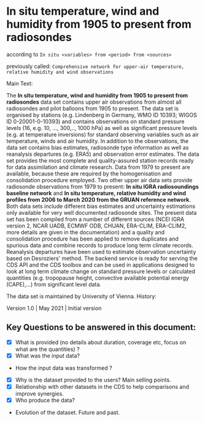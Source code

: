 # In situ temperature, wind and humidity from 1905 to present from radiosondes

according to `In situ <variables> from <period> from <sources>`

previously called: `Comprehensive network for upper-air temperature, relative humidity and wind observations`

Main Text:

The **In situ temperature, wind and humidity from 1905 to present from radiosondes** data set contains upper air observations from almost all radiosondes and pilot balloons from 1905 to present. The data set is organised by stations (e.g. Lindenberg in Germany, WMO ID 10393; WIGOS ID 0-20001-0-10393) and contains observations on standard pressure levels (16, e.g. 10, ..., 300,.., 1000 hPa) as well as significant pressure levels (e.g. at temperature inversions) for standard observing variables such as air temperature, winds and air humidity. In addition to the observations, the data set contains bias estimates, radiosonde type information as well as reanalysis departures (e.g. ERA5) and observation error estimates. The data set provides the most complete and quality-assured station records ready for data assimilation and climate research. Data from 1979 to present are available, because these are required by the homogenisation and consolidation procedure employed. Two other upper air data sets provide radiosonde observations from 1979 to present: **In situ IGRA radiosoundings baseline network** and **In situ temperature, relative humidity and wind profiles from 2006 to March 2020 from the GRUAN reference network**. Both data sets include different bias estimates and uncertainty estimations only available for very well documented radiosonde sites. The present data set has been compiled from a number of different sources (NCEI IGRA version 2, NCAR UADB, ECMWF ODB, CHUAN, ERA-CLIM, ERA-CLIM2, more details are given in the documentation) and a quality and consolidation procedure has been applied to remove duplicates and spurious data and combine records to produce long term climate records. Reanalysis departures have been used to estimate observation uncertainty based on Desroziers' method. The backend service is ready for serving the CDS API and the CDS toolbox and can be used in applications designed to look at long term climate change on standard pressure levels or calculated quantities (e.g. tropopause height, convective available potential energy (CAPE),...) from significant level data. 

The data set is maintained by University of Vienna. History:

Version 1.0 | May 2021 | Initial version

<!-- More details about the product are given in the Documentation section.



## to be added in a next version, when these data sets are available

The data content is also available in more integrated form in the companion monthly data set , which contains gridded fields calculated from the station data, which can be directly compared to other gridded data such as reanalyses or satellite products. The user should also be aware of an additional historical radiosonde inter-comparison data set ,which provides unique opportunities to diagnose systematic errors between radiosonde types. -->



## Key Questions to be answered in this document:

- [x] What is provided (no details about duration, coverage etc, focus on what are the quantities) ?
- [x] What was the input data?
- How the input data was transformed ?
- [x] Why is the dataset provided to the users? Main selling points.
- [x] Relationship with other datasets in the CDS to help comparisons and improve synergies. 
- [x] Who produce the data?
- Evolution of the dataset. Future and past.

